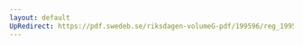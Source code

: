 ```yaml
---
layout: default
UpRedirect: https://pdf.swedeb.se/riksdagen-volumeG-pdf/199596/reg_199596/reg_199596_0070.pdf
---
```


